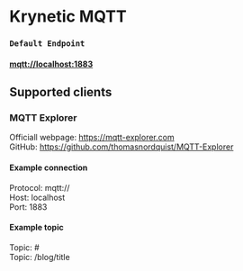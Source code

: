 # Krynetic MQTT

### `Default Endpoint` 
#### [mqtt://localhost:1883](mqtt://localhost:1883)

## Supported clients

### MQTT Explorer 

Officiall webpage: https://mqtt-explorer.com \
GitHub: https://github.com/thomasnordquist/MQTT-Explorer

#### Example connection

Protocol: mqtt:// \
Host: localhost \
Port: 1883

#### Example topic

Topic: # \
Topic: /blog/title